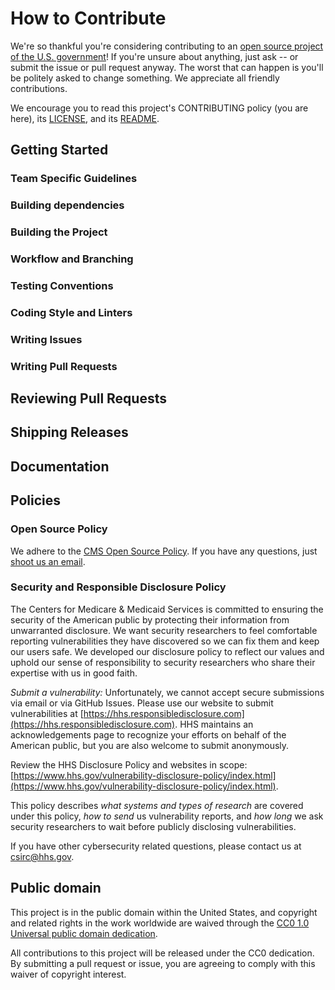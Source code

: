 <!--- # NOTE: Modify sections marked with `TODO` and then rename the file.-->

# How to Contribute

<!-- Basic instructions about where to send patches, check out source code, and get development support.-->

We're so thankful you're considering contributing to an [open source project of
the U.S. government](https://code.gov/)! If you're unsure about anything, just
ask -- or submit the issue or pull request anyway. The worst that can happen is
you'll be politely asked to change something. We appreciate all friendly
contributions.

We encourage you to read this project's CONTRIBUTING policy (you are here), its
[LICENSE](LICENSE.md), and its [README](README.md).

## Getting Started

<!--- TODO: If you have 'good-first-issue' or 'easy' labels for newcomers, mention them here.-->

### Team Specific Guidelines

<!-- TODO: This section helps contributors understand any team structure in the project (formal or informal.) Encouraged to point towards the MAINTAINERS.md file for further details.-->

### Building dependencies

<!--- TODO This step is often skipped, so don't forget to include the steps needed to install on your platform. If you project can be multi-platform, this is an excellent place for first time contributors to send patches!-->

### Building the Project

<!--- TODO Be sure to include build scripts and instructions, not just the source code itself! -->

### Workflow and Branching

<!---
TODO: Workflow Example
We follow the [GitHub Flow Workflow](https://guides.github.com/introduction/flow/)

1.  Fork the project
1.  Check out the `main` branch
1.  Create a feature branch
1.  Write code and tests for your change
1.  From your branch, make a pull request against `cmsgov/cmsgov-example-repo/main`
1.  Work with repo maintainers to get your change reviewed
1.  Wait for your change to be pulled into `cmsgov/cmsgov-example-repo/main`
1.  Delete your feature branch
-->

### Testing Conventions

<!--- TODO Discuss where tests can be found, how they are run, and what kind of tests/coverage strategy and goals the project has. -->

### Coding Style and Linters

<!--- TODO: HIGHLY ENCOURAGED. Specific tools will vary between different languages/frameworks (e.g. Black for python, esliint for JavaScript, etc...)

1. Mention any style guides you adhere to (e.g. pep8, etc...)
1. Mention any linters your project uses (e.g. flake8, jslint, etc...)
1. Mention any naming conventions your project uses (e.g. Semantic Versioning, CamelCasing, etc...)
1. Mention any other content guidelines the project adheres to (e.g. plainlanguage.gov, etc...)
-->

### Writing Issues

<!---
TODO: Example Issue Guides

When creating an issue please try to adhere to the following format:

    module-name: One line summary of the issue (less than 72 characters)

    ### Expected behavior

    As concisely as possible, describe the expected behavior.

    ### Actual behavior

    As concisely as possible, describe the observed behavior.

    ### Steps to reproduce the behavior

    List all relevant steps to reproduce the observed behavior.

    see our .github/ISSUE_TEMPLATE.md for more examples.
-->

### Writing Pull Requests

<!-- ### TODO: Make a brief statement about where to file pull/merge requests, and conventions for doing so. Link to PULL_REQUEST_TEMPLATE.md file.

Comments should be formatted to a width no greater than 80 columns.

Files should be exempt of trailing spaces.

We adhere to a specific format for commit messages. Please write your commit
messages along these guidelines. Please keep the line width no greater than 80
columns (You can use `fmt -n -p -w 80` to accomplish this).

    module-name: One line description of your change (less than 72 characters)

    Problem

    Explain the context and why you're making that change.  What is the problem
    you're trying to solve? In some cases there is not a problem and this can be
    thought of being the motivation for your change.

    Solution

    Describe the modifications you've done.

    Result

    What will change as a result of your pull request? Note that sometimes this
    section is unnecessary because it is self-explanatory based on the solution.

Some important notes regarding the summary line:

* Describe what was done; not the result
* Use the active voice
* Use the present tense
* Capitalize properly
* Do not end in a period — this is a title/subject
* Prefix the subject with its scope

    see our .github/PULL_REQUEST_TEMPLATE.md for more examples.
-->

## Reviewing Pull Requests

<!--- TODO:

### TODO: Make a brief statement about how pull-requests are reviewed, and who is doing the reviewing. Linking to MAINTAINERS.md can help.

Code Review Example

The repository on GitHub is kept in sync with an internal repository at
github.cms.gov. For the most part this process should be transparent to the
project users, but it does have some implications for how pull requests are
merged into the codebase.

When you submit a pull request on GitHub, it will be reviewed by the project
community (both inside and outside of github.cms.gov), and once the changes are
approved, your commits will be brought into github.cms.gov's internal system for
additional testing. Once the changes are merged internally, they will be pushed
back to GitHub with the next sync.

This process means that the pull request will not be merged in the usual way.
Instead a member of the project team will post a message in the pull request
thread when your changes have made their way back to GitHub, and the pull
request will be closed.

The changes in the pull request will be collapsed into a single commit, but the
authorship metadata will be preserved.

-->

## Shipping Releases

<!--#TODO: What cadence does your project ship new releases? (e.g. one-time, ad-hoc, periodically, upon merge of new patches) Who does so?-->

## Documentation

<!--TODO: Documentation Example

We also welcome improvements to the project documentation or to the existing
docs. Please file an [issue](https://github.com/cmsgov/cmsgov-example-repo/issues).
-->

## Policies

<!-- TODO: This section is here to explicitly link to Federal policies and
guidelines that are required or recommended for Federal projects to comply
with, such as Accessibility (508) Interoperability, Anti-deficiency, Security,
Licensing, and other policies that can vary between agencies and domains.-->

### Open Source Policy

We adhere to the [CMS Open Source
Policy](https://github.com/CMSGov/cms-open-source-policy). If you have any
questions, just [shoot us an email](mailto:opensource@cms.hhs.gov).

### Security and Responsible Disclosure Policy

The Centers for Medicare & Medicaid Services is committed to ensuring the
security of the American public by protecting their information from
unwarranted disclosure. We want security researchers to feel comfortable
reporting vulnerabilities they have discovered so we can fix them and keep our
users safe. We developed our disclosure policy to reflect our values and uphold
our sense of responsibility to security researchers who share their expertise
with us in good faith.

_Submit a vulnerability:_ Unfortunately, we cannot accept secure submissions via
email or via GitHub Issues. Please use our website to submit vulnerabilities at
[https://hhs.responsibledisclosure.com](https://hhs.responsibledisclosure.com).
HHS maintains an acknowledgements page to recognize your efforts on behalf of
the American public, but you are also welcome to submit anonymously.

Review the HHS Disclosure Policy and websites in scope:
[https://www.hhs.gov/vulnerability-disclosure-policy/index.html](https://www.hhs.gov/vulnerability-disclosure-policy/index.html).

This policy describes _what systems and types of research_ are covered under this
policy, _how to send_ us vulnerability reports, and _how long_ we ask security
researchers to wait before publicly disclosing vulnerabilities.

If you have other cybersecurity related questions, please contact us at
[csirc@hhs.gov](mailto:csirc@hhs.gov).

## Public domain

This project is in the public domain within the United States, and copyright and related rights in the work worldwide are waived through the [CC0 1.0 Universal public domain dedication](https://creativecommons.org/publicdomain/zero/1.0/).

All contributions to this project will be released under the CC0 dedication. By submitting a pull request or issue, you are agreeing to comply with this waiver of copyright interest.
